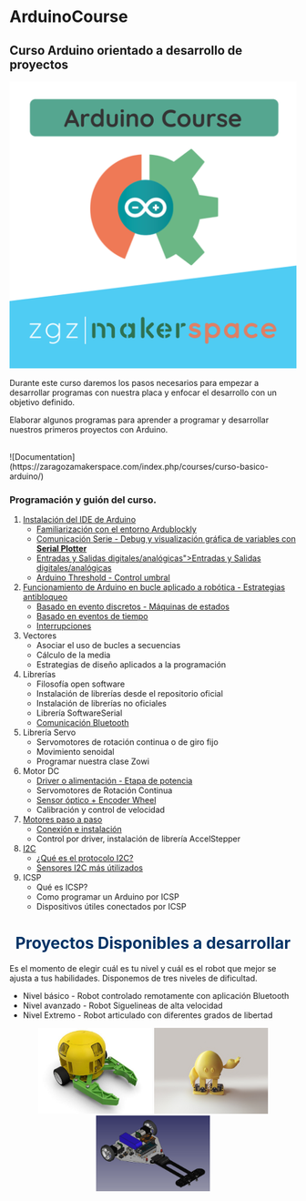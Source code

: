 # ArduinoCourse
<h2>Curso Arduino orientado a desarrollo de proyectos</h2>


<p align="center">
  <img  src="rsc/Arduino_Course_ZMS.png" width="600"/>
  
</p>
Durante este curso daremos los pasos necesarios para empezar a desarrollar programas con nuestra placa y enfocar el desarrollo con un objetivo definido.

Elaborar algunos programas para aprender a programar y desarrollar nuestros primeros proyectos con Arduino.

<br>
![Documentation](https://zaragozamakerspace.com/index.php/courses/curso-basico-arduino/)


<h3>Programación y guión del curso.</h3>
<ol>
 	<li><a href="https://zaragozamakerspace.com/index.php/lessons/curso-arduino-y-robotica-instalacion-ide-de-arduino/">Instalación del IDE de  Arduino</a>
<ul>
 	<li><a href="https://zaragozamakerspace.com/index.php/arduino-online-como-usar-ardublockly/">Familiarización con el entorno Ardublockly</a></li>
 	<li><a href="https://zaragozamakerspace.com/index.php/lessons/curso-arduino-y-robotica-serial-monitor/">Comunicación Serie - Debug y visualización gráfica de variables con <strong>Serial Plotter</strong></a></li>
 	<li><a href="https://zaragozamakerspace.com/index.php/lessons/curso-arduino-robotica-entradas-y-salidas/">Entradas y Salidas digitales/analógicas">Entradas y Salidas digitales/analógicas</a></li>
 	<li><a href="https://zaragozamakerspace.com/index.php/lessons/control-umbral/" target="_blank" rel="noopener">Arduino Threshold - Control umbral</a></li>
</ul>
</li>
 	<li><a href="https://zaragozamakerspace.com/index.php/lessons/curso-arduino-y-robotica-estrategias-antibloqueo-en-bucle/">Funcionamiento de Arduino en bucle aplicado a robótica - Estrategias antibloqueo</a>
<ul>
 	<li><a href="https://zaragozamakerspace.com/index.php/lessons/curso-arduino-y-robotica-eventos-discretos-y-maquinas-de-estados/">Basado en evento discretos - Máquinas de estados</a></li>
 	<li><a href="https://zaragozamakerspace.com/index.php/lessons/curso-arduino-y-robotica-eventos-temporales/">Basado en eventos de tiempo</a></li>
 	<li><a href="https://zaragozamakerspace.com/index.php/lessons/curso-arduino-y-robotica-interrupciones/">Interrupciones</a></li>
</ul>
</li>
 	<li> Vectores
<ul>
 	<li>Asociar el uso de bucles a secuencias</li>
 	<li>Cálculo de la media</li>
 	<li>Estrategias de diseño aplicados a la programación</li>
</ul>
</li>
 	<li>Librerías
<ul>
 	<li>Filosofía open software</li>
 	<li>Instalación de librerías desde el repositorio oficial</li>
 	<li>Instalación de librerías no oficiales</li>
 	<li>Librería SoftwareSerial</li>
 	<li><a href="https://zaragozamakerspace.com/index.php/lessons/curso-de-arduino-y-robotica-comunicacion-bluetooth/">Comunicación Bluetooth</a></li>
</ul>
</li>
 	<li>Librería Servo
<ul>
 	<li>Servomotores de rotación continua o de giro fijo</li>
 	<li>Movimiento senoidal</li>
 	<li>Programar nuestra clase Zowi</li>
</ul>
</li>
 	<li>Motor DC
<ul>
 	<li><a href="https://zaragozamakerspace.com/index.php/lessons/curso-de-arduino-y-robotica-driver-l298n-etapa-de-potencia/">Driver o alimentación  - Etapa de potencia</a></li>
 	<li>Servomotores de Rotación Continua</li>
 	<li><a href="https://zaragozamakerspace.com/index.php/lessons/curso-arduino-y-robotica-sensor-optico-encoder-wheel/">Sensor óptico + Encoder Wheel</a></li>
 	<li>Calibración y control de velocidad</li>
</ul>
</li>
 	<li><a href="https://zaragozamakerspace.com/index.php/lessons/curso-arduino-y-robotica-motores-paso-a-paso/">Motores paso a paso</a>
<ul>
 	<li><a href="https://zaragozamakerspace.com/index.php/lessons/curso-arduino-y-robotica-motores-paso-a-paso/">Conexión e instalación</a></li>
 	<li>Control por driver, instalación de librería AccelStepper</li>
</ul>
</li>
 	<li><a href="https://zaragozamakerspace.com/index.php/lessons/curso-de-arduino-y-robotica-i2c/">I2C</a>
<ul>
 	<li><a href="https://zaragozamakerspace.com/index.php/lessons/curso-de-arduino-y-robotica-i2c/">¿Qué es el protocolo I2C?</a></li>
 	<li><a href="https://zaragozamakerspace.com/index.php/taller-2-i2c-maker-show/">Sensores I2C más útilizados</a></li>
</ul>
</li>
 	<li> ICSP
<ul>
 	<li>Qué es ICSP?</li>
 	<li>Como programar un Arduino por ICSP</li>
 	<li>Dispositivos útiles conectados por ICSP</li>
</ul>
</li>
</ol>


<h1 style="text-align: center;"><span style="color: #003366;">Proyectos Disponibles a desarrollar</span></h1>
Es el momento de elegir cuál es tu nivel y cuál es el robot que mejor se ajusta a tus habilidades. Disponemos de tres niveles de dificultad.
<ul>
 	<li>Nivel básico - Robot controlado remotamente con aplicación Bluetooth</li>
 	<li>Nivel avanzado - Robot Siguelineas de alta velocidad</li>
 	<li>Nivel Extremo - Robot articulado con diferentes grados de libertad</li>
</ul>

<p align="center">
  <img  src="rsc/IMG/RemoteCar.jpg" width="200"/>
  <img  src="rsc/IMG/RemoteBiped.jpg" width="200"/>
  <img  src="rsc/IMG/HighSpeed_FollowLine.png" width="200"/>
  
</p>

